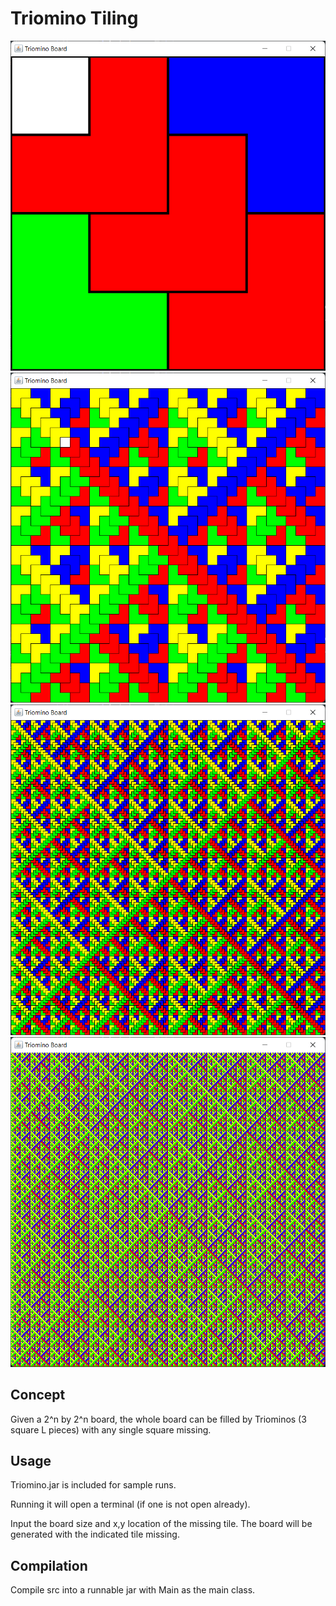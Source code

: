 # Triomino Tiling

![board-small](imgs/1.png)
![board-med](imgs/2.png)
![board-large](imgs/3.png)
![board-huge](imgs/4.png)

## Concept

Given a 2^n by 2^n board, the whole board can be filled by Triominos (3 square L pieces) with any single square missing.

## Usage

Triomino.jar is included for sample runs.

Running it will open a terminal (if one is not open already).

Input the board size and x,y location of the missing tile.
The board will be generated with the indicated tile missing.

## Compilation

Compile src into a runnable jar with Main as the main class.
